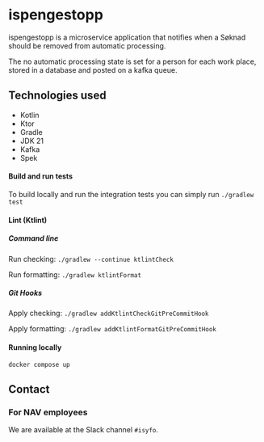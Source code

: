 # ispengestopp

ispengestopp is a microservice application that notifies when a Søknad should be
removed from automatic processing.

The no automatic processing state is set for a person for each work place, stored
in a database and posted on a kafka queue.

## Technologies used
* Kotlin
* Ktor
* Gradle
* JDK 21
* Kafka
* Spek

#### Build and run tests
To build locally and run the integration tests you can simply run `./gradlew test`

#### Lint (Ktlint)
##### Command line
Run checking: `./gradlew --continue ktlintCheck`

Run formatting: `./gradlew ktlintFormat`
##### Git Hooks
Apply checking: `./gradlew addKtlintCheckGitPreCommitHook`

Apply formatting: `./gradlew addKtlintFormatGitPreCommitHook`

#### Running locally
`docker compose up`

## Contact

### For NAV employees

We are available at the Slack channel `#isyfo`.
